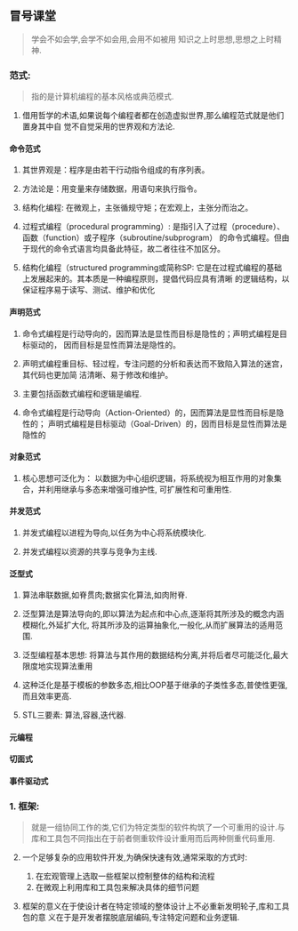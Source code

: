 ## 冒号课堂
> 学会不如会学,会学不如会用,会用不如被用
> 知识之上时思想,思想之上时精神.

###  范式:
> 指的是计算机编程的基本风格或典范模式. 

1. 借用哲学的术语,如果说每个编程者都在创造虚拟世界,那么编程范式就是他们置身其中自
觉不自觉采用的世界观和方法论.

#### 命令范式
1. 其世界观是：程序是由若干行动指令组成的有序列表。

2. 方法论是：用变量来存储数据，用语句来执行指令。

3. 结构化编程: 在微观上，主张循规守矩；在宏观上，主张分而治之。

4. 过程式编程（procedural programming）:
	是指引入了过程（procedure）、函数（function）或子程序（subroutine/subprogram）
的命令式编程。但由于现代的命令式语言均具备此特征，故二者往往不加区分。

4. 结构化编程（structured programming或简称SP:
	它是在过程式编程的基础上发展起来的。其本质是一种编程原则，提倡代码应具有清晰
的逻辑结构，以保证程序易于读写、测试、维护和优化

#### 声明范式
1. 命令式编程是行动导向的，因而算法是显性而目标是隐性的；声明式编程是目标驱动的，
因而目标是显性而算法是隐性的。

2. 声明式编程重目标、轻过程，专注问题的分析和表达而不致陷入算法的迷宫，其代码也更加简
洁清晰、易于修改和维护。

3. 主要包括函数式编程和逻辑是编程.

4. 命令式编程是行动导向（Action-Oriented）的，因而算法是显性而目标是隐性的；
声明式编程是目标驱动（Goal-Driven）的，因而目标是显性而算法是隐性的

#### 对象范式
1. 核心思想可泛化为：
	以数据为中心组织逻辑，将系统视为相互作用的对象集合，并利用继承与多态来增强可维护性,
可扩展性和可重用性.

#### 并发范式
1. 并发式编程以进程为导向,以任务为中心将系统模块化.

2. 并发式编程以资源的共享与竞争为主线.

#### 泛型式
1. 算法串联数据,如脊贯肉;数据实化算法,如肉附脊.

2. 泛型算法是算法导向的,即以算法为起点和中心点,逐渐将其所涉及的概念内涵模糊化,外延扩大化,
将其所涉及的运算抽象化,一般化,从而扩展算法的适用范围.

3. 泛型编程基本思想: 将算法与其作用的数据结构分离,并将后者尽可能泛化,最大限度地实现算法重用

4. 这种泛化是基于模板的参数多态,相比OOP基于继承的子类性多态,普使性更强,而且效率更高.

5. STL三要素: 算法,容器,迭代器.
#### 元编程

#### 切面式

#### 事件驱动式

####

### 1. 框架:
> 就是一组协同工作的类,它们为特定类型的软件构筑了一个可重用的设计.与库和工具包不同指出在于前者侧重软件设计重用而后两种侧重代码重用.

2. 一个足够复杂的应用软件开发,为确保快速有效,通常采取的方式时:	
	1. 在宏观管理上选取一些框架以控制整体的结构和流程
	2. 在微观上利用库和工具包来解决具体的细节问题

3. 框架的意义在于使设计者在特定领域的整体设计上不必重新发明轮子,库和工具包的意
义在于是开发者摆脱底层编码,专注特定问题和业务逻辑.
